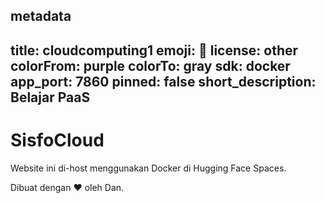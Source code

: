 metadata
---
title: cloudcomputing1
emoji: 🐳
license: other
colorFrom: purple
colorTo: gray
sdk: docker
app_port: 7860
pinned: false
short_description: Belajar PaaS
---
# SisfoCloud

Website ini di-host menggunakan Docker di Hugging Face Spaces.

Dibuat dengan ❤️ oleh Dan.
